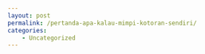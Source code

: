 ```yaml
---
layout: post
permalink: /pertanda-apa-kalau-mimpi-kotoran-sendiri/
categories:
    - Uncategorized
---
```


